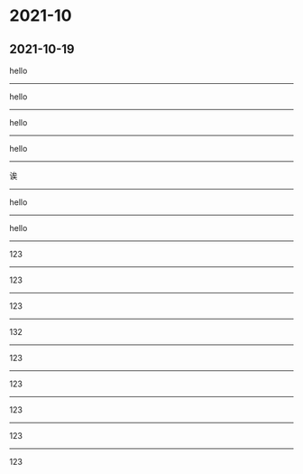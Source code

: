 # 2021-10
## 2021-10-19
hello

---
hello

---
hello

---
hello

---
诶

---
hello

---
hello

---
123

---
123

---
123

---
132

---
123

---
123

---
123

---
123

---
123
